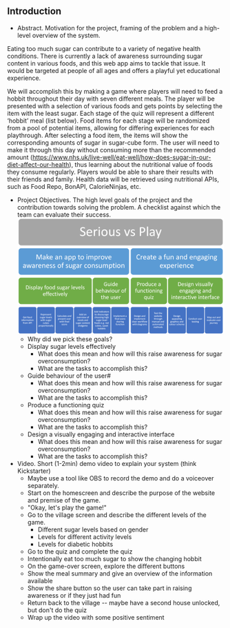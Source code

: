 ## Introduction

- Abstract. Motivation for the project, framing of the problem and a high-level overview of the system.  

Eating too much sugar can contribute to a variety of negative health conditions. There is currently a lack of awareness surrounding sugar content in various foods, and this web app aims to tackle that issue. It would be targeted at people of all ages and offers a playful yet educational experience. 

We will accomplish this by making a game where players will need to feed a hobbit throughout their day with seven different meals. The player will be presented with a selection of various foods and gets points by selecting the item with the least sugar. Each stage of the quiz will represent a different ‘hobbit’ meal (list below). Food items for each stage will be randomized from a pool of potential items, allowing for differing experiences for each playthrough. After selecting a food item, the items will show the corresponding amounts of sugar in sugar-cube form. The user will need to make it through this day without consuming more than the recommended amount (https://www.nhs.uk/live-well/eat-well/how-does-sugar-in-our-diet-affect-our-health), thus learning about the nutritional value of foods they consume regularly. Players would be able to share their results with their friends and family. Health data will be retrieved using nutritional APIs, such as Food Repo, BonAPI, CalorieNinjas, etc. 

- Project Objectives. The high level goals of the project and the contribution towards solving the problem. A checklist against which the team can evaluate their success.  
![alt text][objectives]
    - Why did we pick these goals?
    - Display sugar levels effectively
        - What does this mean and how will this raise awareness for sugar overconsumption?
        - What are the tasks to accomplish this?
    - Guide behaviour of the user#
        - What does this mean and how will this raise awareness for sugar overconsumption?
        - What are the tasks to accomplish this?
    - Produce a functioning quiz
        - What does this mean and how will this raise awareness for sugar overconsumption?
        - What are the tasks to accomplish this?
    - Design a visually engaging and interactive interface
        - What does this mean and how will this raise awareness for sugar overconsumption?
        - What are the tasks to accomplish this?
- Video. Short (1-2min) demo video to explain your system (think Kickstarter)
    - Maybe use a tool like OBS to record the demo and do a voiceover separately.
    - Start on the homescreen and describe the purpose of the website and premise of the game.
    - "Okay, let's play the game!"
    - Go to the village screen and describe the different levels of the game.
        - Different sugar levels based on gender
        - Levels for different activity levels
        - Levels for diabetic hobbits
    - Go to the quiz and complete the quiz
    - Intentionally eat too much sugar to show the changing hobbit
    - On the game-over screen, explore the different buttons
    - Show the meal summary and give an overview of the information available
    - Show the share button so the user can take part in raising awareness or if they just had fun
    - Return back to the village -- maybe have a second house unlocked, but don't do the quiz
    - Wrap up the video with some positive sentiment

[objectives]: https://github.com/kesteckb/COMSM-SEGP/blob/589a88fab268159178cd2475934a3c967123bc37/image.png
